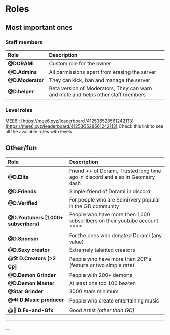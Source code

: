 # Roles

## Most important ones 

### Staff members 

| Role  | Description |
| :--- | :--- |
| **@DORAMI**  | Custom role for the owner  |
| **@D.Admins** | All permissions apart from erasing the server |
| **@D.Moderator** | They can kick, ban and manage the server  |
| **@D.helper**  | Beta version of Moderators, They can warn and mute and helps other staff members  |

### Level roles

MEE6 : [https://mee6.xyz/leaderboard/412536528561242113](https://mee6.xyz/leaderboard/412536528561242113) Check this link to see all the available roles with levels  

## Other/fun 

| Role | Description |
| :--- | :--- |
| **@D.Elite**  | Friend ++ of Dorami, Trusted long time ago in discord and also in Geometry dash  |
| **@D.Friends**  | Simple friend of Dorami in discord  |
| **@D.Verified** | For people who are Semi/very popular in the GD community |
| **@D.Youtubers \[1000+ subscribers\]**   | People who have more then 1000 subscribers on their youtube account ****  |
| **@D.Sponsor** | For the ones who donated Dorami \(any value\) |
| **@D.Sexy creator**  | Extremely talented creators  |
| **@🛠 D.Creators \[&gt;2 Cp\]**  | People who have more than 2CP's \(feature or two simple rate\) |
| **@D.Demon Grinder**  | People with 200+ demons |
| **@D.Demon Master**  | At least one top 100 beaten |
| **@Star Grinder**  | 8000 stars minimum |
| **@🔊 D.Music producer** | People who create entertaining music |
| **@🎨 D.Fx-and-Gfx** | Good artist _\(other than GD\)_   |

  
****

  
  
  
  
  
  
__  
  
  
  




